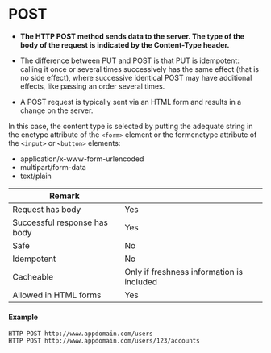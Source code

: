 # POST

* **The HTTP POST method sends data to the server. The type of the body of the request is indicated by the Content-Type header.**

* The difference between PUT and POST is that PUT is idempotent: calling it once or several times successively has the same effect (that is no side effect), where successive identical POST may have additional effects, like passing an order several times.

* A POST request is typically sent via an HTML form and results in a change on the server. 

In this case, the content type is selected by putting the adequate string in the enctype attribute of the `<form>` element or the formenctype attribute of the `<input>` or `<button>` elements:
 * application/x-www-form-urlencoded
 * multipart/form-data
 * text/plain


<!--
application/x-www-form-urlencoded: the keys and values are encoded in key-value tuples separated by '&', with a '=' between the key and the value. Non-alphanumeric characters in both keys and values are percent encoded: this is the reason why this type is not suitable to use with binary data (use multipart/form-data instead)
multipart/form-data: each value is sent as a block of data ("body part"), with a user agent-defined delimiter ("boundary") separating each part. The keys are given in the Content-Disposition header of each part.
text/plain
When the POST request is sent via a method other than an HTML form — like via an XMLHttpRequest — the body can take any type. As described in the HTTP 1.1 specification, POST is designed to allow a uniform method to cover the following functions:

Annotation of existing resources
Posting a message to a bulletin board, newsgroup, mailing list, or similar group of articles;
Adding a new user through a signup modal;
Providing a block of data, such as the result of submitting a form, to a data-handling process;
Extending a database through an append operation. -->


|   Remark  |   |
|  ----  | ----  |
| Request has body |	Yes |
| Successful response has body |	Yes |
| Safe |		No |
| Idempotent |		No |
| Cacheable |	Only if freshness information is included |
| Allowed in HTML forms |	Yes |


#### Example
```
HTTP POST http://www.appdomain.com/users
HTTP POST http://www.appdomain.com/users/123/accounts
```